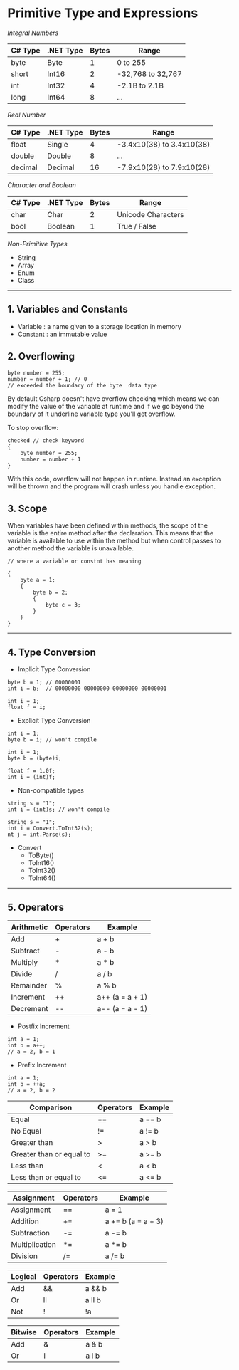 # Primitive Type and Expressions

*_Integral Numbers_*

| C# Type | .NET Type | Bytes  | Range |
| ------- | ----------| ------ | ----- |
|   byte  |     Byte  |   1    | 0 to 255 |
|   short |    Int16  |   2    | -32,768 to 32,767 |
|   int   |    Int32  |   4    | -2.1B to 2.1B |
|   long  |   Int64   |   8    | ... |

*_Real Number_*

| C# Type | .NET Type | Bytes  | Range |
| ------- | ----------| ------ | ----- |
|  float  |   Single  |   4    | -3.4x10(38) to 3.4x10(38) |
|  double |   Double  |   8    | ... |
| decimal |  Decimal  |   16   | -7.9x10(28) to 7.9x10(28) |

*_Character and Boolean_*

| C# Type | .NET Type | Bytes  | Range |
| ------- | ----------| ------ | ----- |
|   char  |     Char  |   2    | Unicode Characters |
|   bool  |  Boolean  |   1    | True / False |

*_Non-Primitive Types_*
- String
- Array
- Enum
- Class
___

## 1. Variables and Constants
- Variable : a name given to a storage location in memory
- Constant : an immutable value

## 2. Overflowing
```
byte number = 255;
number = number + 1; // 0 
// exceeded the boundary of the byte  data type
```
By default Csharp doesn't have overflow checking which means we can modify the value of the variable at runtime
and if we go beyond the boundary of it underline variable type you'll get overflow.

To stop overflow:
```
checked // check keyword
{
    byte number = 255;
    number = number + 1
}
```
With this code, overflow will not happen in runtime. 
Instead an exception will be thrown and the program will crash unless you handle exception.

## 3. Scope

When variables have been defined within methods, the scope of the variable is the entire method after the declaration. This means that the variable is available to use within the method but when control passes to another method the variable is unavailable.

```
// where a variable or constnt has meaning

{
    byte a = 1;
    {
        byte b = 2;
        {
            byte c = 3;
        }
    }
}
```
___
## 4. Type Conversion
- Implicit Type Conversion
```
byte b = 1; // 00000001
int i = b;  // 00000000 00000000 00000000 00000001

int i = 1;
float f = i;
```
- Explicit Type Conversion
```
int i = 1;  
byte b = i; // won't compile

int i = 1;
byte b = (byte)i; 

float f = 1.0f;
int i = (int)f;
```
- Non-compatible types
```
string s = "1";
int i = (int)s; // won't compile

string s = "1";
int i = Convert.ToInt32(s);
nt j = int.Parse(s);
```
- Convert
  - ToByte()
  - ToInt16()
  - ToInt32()
  - ToInt64()
___

## 5. Operators

| Arithmetic | Operators | Example  | 
| ---------- | ----------| -------- |
|       Add  |      +    |   a + b  | 
|   Subtract |      -    |   a - b  | 
|   Multiply |      *    |   a * b  | 
|    Divide  |      /    |   a / b  |
|   Remainder|     %     |   a % b  |
|  Increment |     ++    |    a++ (a = a + 1) |
|  Decrement |    --     |    a-- (a = a - 1) |

- Postfix Increment
```
int a = 1;
int b = a++;
// a = 2, b = 1
```
- Prefix Increment
```
int a = 1;
int b = ++a;
// a = 2, b = 2
```
| Comparison | Operators | Example  | 
| ---------- | ----------| -------- |
|     Equal  |     ==    |  a == b  | 
|   No Equal |     !=    |  a != b  | 
| Greater than |    >    |   a > b  | 
| Greater than or equal to |   >=   |   a >= b  |
|  Less than  |    <     |   a < b  |
|  Less than or equal to |  <=  |   a <= b  |

| Assignment | Operators | Example  | 
| ---------- | ----------| -------- |
| Assignment |     ==    |    a = 1 | 
| Addition   |     +=    |  a += b (a = a + 3)| 
| Subtraction |    -=    |   a -= b | 
| Multiplication |   *=  |   a *= b  |
|  Division  |    /=    |   a /= b  |

| Logical | Operators | Example  | 
| ---------- | ----------| -------- |
|     Add    |     &&    |  a && b  | 
|     Or     |     ll    |  a ll b  | 
|     Not    |      !    |    !a    | 

| Bitwise | Operators | Example  | 
| ---------- | ----------| -------- |
|     Add    |     &    |  a & b  | 
|     Or     |     l    |  a l b  | 
